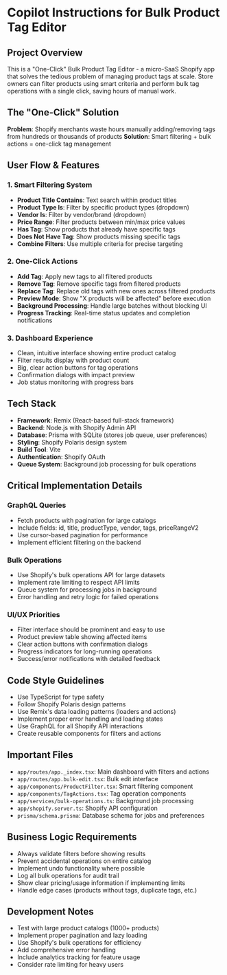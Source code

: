 # Copilot Instructions for Bulk Product Tag Editor

<!-- Use this file to provide workspace-specific custom instructions to Copilot. For more details, visit https://code.visualstudio.com/docs/copilot/copilot-customization#_use-a-githubcopilotinstructionsmd-file -->

## Project Overview
This is a "One-Click" Bulk Product Tag Editor - a micro-SaaS Shopify app that solves the tedious problem of managing product tags at scale. Store owners can filter products using smart criteria and perform bulk tag operations with a single click, saving hours of manual work.

## The "One-Click" Solution
**Problem**: Shopify merchants waste hours manually adding/removing tags from hundreds or thousands of products
**Solution**: Smart filtering + bulk actions = one-click tag management

## User Flow & Features
### 1. Smart Filtering System
- **Product Title Contains**: Text search within product titles
- **Product Type Is**: Filter by specific product types (dropdown)
- **Vendor Is**: Filter by vendor/brand (dropdown)
- **Price Range**: Filter products between min/max price values
- **Has Tag**: Show products that already have specific tags
- **Does Not Have Tag**: Show products missing specific tags
- **Combine Filters**: Use multiple criteria for precise targeting

### 2. One-Click Actions
- **Add Tag**: Apply new tags to all filtered products
- **Remove Tag**: Remove specific tags from filtered products  
- **Replace Tag**: Replace old tags with new ones across filtered products
- **Preview Mode**: Show "X products will be affected" before execution
- **Background Processing**: Handle large batches without blocking UI
- **Progress Tracking**: Real-time status updates and completion notifications

### 3. Dashboard Experience
- Clean, intuitive interface showing entire product catalog
- Filter results display with product count
- Big, clear action buttons for tag operations
- Confirmation dialogs with impact preview
- Job status monitoring with progress bars

## Tech Stack
- **Framework**: Remix (React-based full-stack framework)
- **Backend**: Node.js with Shopify Admin API
- **Database**: Prisma with SQLite (stores job queue, user preferences)
- **Styling**: Shopify Polaris design system
- **Build Tool**: Vite
- **Authentication**: Shopify OAuth
- **Queue System**: Background job processing for bulk operations

## Critical Implementation Details
### GraphQL Queries
- Fetch products with pagination for large catalogs
- Include fields: id, title, productType, vendor, tags, priceRangeV2
- Use cursor-based pagination for performance
- Implement efficient filtering on the backend

### Bulk Operations
- Use Shopify's bulk operations API for large datasets
- Implement rate limiting to respect API limits
- Queue system for processing jobs in background
- Error handling and retry logic for failed operations

### UI/UX Priorities
- Filter interface should be prominent and easy to use
- Product preview table showing affected items
- Clear action buttons with confirmation dialogs
- Progress indicators for long-running operations
- Success/error notifications with detailed feedback

## Code Style Guidelines
- Use TypeScript for type safety
- Follow Shopify Polaris design patterns
- Use Remix's data loading patterns (loaders and actions)
- Implement proper error handling and loading states
- Use GraphQL for all Shopify API interactions
- Create reusable components for filters and actions

## Important Files
- `app/routes/app._index.tsx`: Main dashboard with filters and actions
- `app/routes/app.bulk-edit.tsx`: Bulk edit interface
- `app/components/ProductFilter.tsx`: Smart filtering component
- `app/components/TagActions.tsx`: Tag operation components
- `app/services/bulk-operations.ts`: Background job processing
- `app/shopify.server.ts`: Shopify API configuration
- `prisma/schema.prisma`: Database schema for jobs and preferences

## Business Logic Requirements
- Always validate filters before showing results
- Prevent accidental operations on entire catalog
- Implement undo functionality where possible
- Log all bulk operations for audit trail
- Show clear pricing/usage information if implementing limits
- Handle edge cases (products without tags, duplicate tags, etc.)

## Development Notes
- Test with large product catalogs (1000+ products)
- Implement proper pagination and lazy loading
- Use Shopify's bulk operations for efficiency
- Add comprehensive error handling
- Include analytics tracking for feature usage
- Consider rate limiting for heavy users

